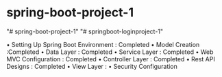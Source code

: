 # spring-boot-project-1
"# spring-boot-project-1" 
"# springboot-loginproject-1" 

•	Setting Up Spring Boot Environment : Completed
•	Model Creation :Completed
•	Data Layer : Completed
•	Service Layer : Completed
•	Web MVC Configuration : Completed
•	Controller Layer : Completed
•	Rest API Designs : Completed
•	View Layer :
•	Security Configuration 

